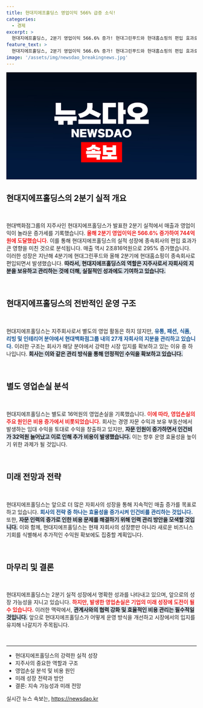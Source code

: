 ```yaml
---
title: 현대지에프홀딩스 영업이익 566% 급증 소식!
categories:
  - 경제
excerpt: >
  현대지에프홀딩스, 2분기 영업이익 566.6% 증가! 현대그린푸드와 현대홈쇼핑의 편입 효과로 매출도 295% 상승하며 뚜렷한 성장을 기록했습니다. 지주사로서의 역할은 계속되고 있는 가운데, 신규 비용 증가가 어떻게 영향을 미칠지 주목됩니다.
feature_text: >
  현대지에프홀딩스, 2분기 영업이익 566.6% 증가! 현대그린푸드와 현대홈쇼핑의 편입 효과로 매출도 295% 상승하며 뚜렷한 성장을 기록했습니다. 지주사로서의 역할은 계속되고 있는 가운데, 신규 비용 증가가 어떻게 영향을 미칠지 주목됩니다.
image: '/assets/img/newsdao_breakingnews.jpg'
---
```


<p><img src="/assets/img/newsdao_breakingnews.jpg" alt="ranknews 속보" /></p>

<h2 data-ke-size="size26">현대지에프홀딩스의 2분기 실적 개요</h2>

<p data-ke-size="size16">&nbsp;</p>

<p>현대백화점그룹의 지주사인 현대지에프홀딩스가 발표한 2분기 실적에서 매출과 영업이익이 놀라운 증가세를 기록했습니다. <b><span style="color: #ee2323;">올해 2분기 영업이익은 566.6% 증가하여 744억원에 도달했습니다.</span></b> 이를 통해 현대지에프홀딩스의 실적 성장에 종속회사의 편입 효과가 큰 영향을 미친 것으로 분석됩니다. 매출 역시 2조816억원으로 295% 증가했습니다. 이러한 성장은 지난해 4분기에 현대그린푸드와 올해 2분기에 현대홈쇼핑이 종속회사로 편입되면서 발생했습니다. <b><span style="background-color: #21538527;">따라서, 현대지에프홀딩스의 역할은 지주사로서 자회사의 지분을 보유하고 관리하는 것에 더해, 실질적인 성과에도 기여하고 있습니다.</span></b></p>

<p data-ke-size="size16">&nbsp;</p>

<h2 data-ke-size="size26">현대지에프홀딩스의 전반적인 운영 구조</h2>

<p data-ke-size="size16">&nbsp;</p>

<p>현대지에프홀딩스는 지주회사로서 별도의 영업 활동은 하지 않지만, <b><span style="color: #1a5490;">유통, 패션, 식품, 리빙 및 인테리어 분야에서 현대백화점그룹 내의 27개 자회사의 지분을 관리하고 있습니다.</span></b> 이러한 구조는 회사가 해당 분야에서 강력한 시장 입지를 확보하고 있는 이유 중 하나입니다. <b><span style="background-color: #21538527;">회사는 이와 같은 관리 방식을 통해 안정적인 수익을 확보하고 있습니다.</span></b></p>

<p data-ke-size="size16">&nbsp;</p>

<h2 data-ke-size="size26">별도 영업손실 분석</h2>

<p data-ke-size="size16">&nbsp;</p>

<p>현대지에프홀딩스는 별도로 16억원의 영업손실을 기록했습니다. <b><span style="color: #ee2323;">이에 따라, 영업손실의 주요 원인은 비용 증가에서 비롯되었습니다.</span></b> 회사는 경영 자문 수익과 보유 부동산에서 발생하는 임대 수익을 토대로 수익을 창출하고 있지만, <b><span style="background-color: #21538527;">자문 인원이 증가하면서 인건비가 32억원 늘어났고 이로 인해 추가 비용이 발생했습니다.</span></b> 이는 향후 운영 효율성을 높이기 위한 과제가 될 것입니다.</p>

<p data-ke-size="size16">&nbsp;</p>

<h2 data-ke-size="size26">미래 전망과 전략</h2>

<p data-ke-size="size16">&nbsp;</p>

<p>현대지에프홀딩스는 앞으로 더 많은 자회사의 성장을 통해 지속적인 매출 증가를 목표로 하고 있습니다. <b><span style="color: #1a5490;">회사의 전략 중 하나는 효율성을 증가시켜 인건비를 관리하는 것입니다.</span></b> 또한, <b><span style="background-color: #21538527;">자문 인력의 증가로 인한 비용 문제를 해결하기 위해 인력 관리 방안을 모색할 것입니다.</span></b> 이와 함께, 현대지에프홀딩스는 현재 자회사의 성장뿐만 아니라 새로운 비즈니스 기회를 식별해서 추가적인 수익원 확보에도 집중할 계획입니다.</p>

<p data-ke-size="size16">&nbsp;</p>

<h2 data-ke-size="size26">마무리 및 결론</h2>

<p data-ke-size="size16">&nbsp;</p>

<p>현대지에프홀딩스는 2분기 실적 성장에서 명확한 성과를 나타내고 있으며, 앞으로의 성장 가능성을 지니고 있습니다. <b><span style="color: #ee2323;">하지만, 발생한 영업손실은 기업의 미래 성장에 도전이 될 수 있습니다.</span></b> 이러한 맥락에서, <b><span style="background-color: #21538527;">관계사와의 협력 강화 및 효율적인 비용 관리는 필수적일 것입니다.</span></b> 앞으로 현대지에프홀딩스가 어떻게 운영 방식을 개선하고 시장에서의 입지를 유지해 나갈지가 주목됩니다.</p>

<p data-ke-size="size16">&nbsp;</p>

<hr style="border:none; border-top:1px solid #ccc;" />

<ul>
    <li>현대지에프홀딩스의 강력한 실적 성장</li>
    <li>지주사의 중요한 역할과 구조</li>
    <li>영업손실 분석 및 비용 원인</li>
    <li>미래 성장 전략과 방안</li>
    <li>결론: 지속 가능성과 미래 전망</li>
</ul>
실시간 뉴스 속보는, <a href="https://newsdao.kr" rel="dofollow">https://newsdao.kr</a>


